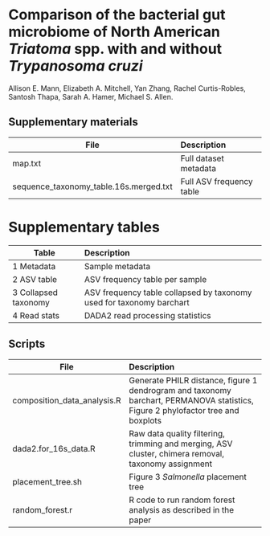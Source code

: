 # Comparison of the bacterial gut microbiome of North American *Triatoma* spp. with and without *Trypanosoma cruzi*

Allison E. Mann, Elizabeth A. Mitchell, Yan Zhang, Rachel Curtis-Robles, Santosh Thapa, Sarah A. Hamer, Michael S. Allen.

## Supplementary materials
| File        | Description           |
| ------------- |:-------------|
| map.txt | Full dataset metadata |
| sequence_taxonomy_table.16s.merged.txt | Full ASV frequency table |

# Supplementary tables
| Table        | Description           |
| ------------- |:-------------|
| 1 Metadata | Sample metadata |
| 2 ASV table | ASV frequency table per sample |
| 3 Collapsed taxonomy | ASV frequency table collapsed by taxonomy used for taxonomy barchart |
| 4 Read stats | DADA2 read processing statistics |

## Scripts

| File        | Description           |
| ------------- |:-------------|
| composition_data_analysis.R | Generate PHILR distance, figure 1 dendrogram and taxonomy barchart, PERMANOVA statistics, Figure 2 phylofactor tree and boxplots | 
| dada2.for_16s_data.R | Raw data quality filtering, trimming and merging, ASV cluster, chimera removal, taxonomy assignment |
| placement_tree.sh | Figure 3 *Salmonella* placement tree |
| random_forest.r | R code to run random forest analysis as described in the paper |
